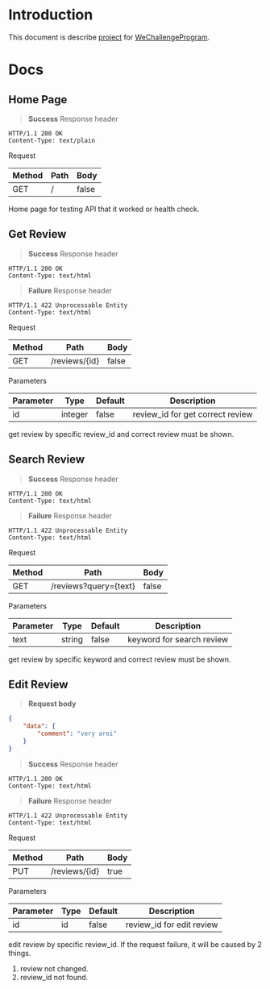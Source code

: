 # Introduction

This document is describe [project](https://github.com/koungkub/wongnai-challenge) for [WeChallengeProgram](https://careers.wongnai.com/development/wechallenge1).

# Docs

## Home Page

> **Success** Response header

```http
HTTP/1.1 200 OK
Content-Type: text/plain
```

Request

| Method | Path | Body |
| ------ | ---- | ---- |
| GET    | /    | false |

Home page for testing API that it worked or health check.

## Get Review

> **Success** Response header

```http
HTTP/1.1 200 OK
Content-Type: text/html
```

> **Failure** Response header

```http
HTTP/1.1 422 Unprocessable Entity
Content-Type: text/html
```

Request

| Method | Path | Body |
| ------ | ---- | ---- |
| GET    | /reviews/{id} | false |

Parameters

| Parameter | Type | Default | Description |
| --------- | ---- | ------- | ----------- |
| id        | integer | false | review_id for get correct review |

get review by specific review_id and correct review must be shown.

## Search Review

> **Success** Response header

```http
HTTP/1.1 200 OK
Content-Type: text/html
```

> **Failure** Response header

```http
HTTP/1.1 422 Unprocessable Entity
Content-Type: text/html
```

Request

| Method | Path | Body |
| ------ | ---- | ---- |
| GET    | /reviews?query={text} | false |

Parameters

| Parameter | Type | Default | Description |
| --------- | ---- | ------- | ----------- |
| text        | string | false | keyword for search review |

get review by specific keyword and correct review must be shown.

## Edit Review

> **Request body**

```json
{
	"data": {
		"comment": "very aroi"
	}
}
```

> **Success** Response header

```http
HTTP/1.1 200 OK
Content-Type: text/html
```

> **Failure** Response header

```http
HTTP/1.1 422 Unprocessable Entity
Content-Type: text/html
```

Request

| Method | Path | Body |
| ------ | ---- | ---- |
| PUT    | /reviews/{id} | true |

Parameters

| Parameter | Type | Default | Description |
| --------- | ---- | ------- | ----------- |
| id        | id | false | review_id for edit review |

edit review by specific review_id. If the request failure, it will be caused by 2 things.

1. review not changed.
2. review_id not found.
